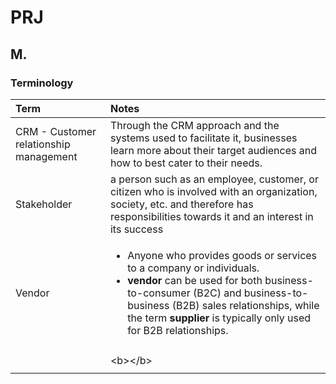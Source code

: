 # PRJ

## M.

### Terminology 

<table>
  <thead>
    <tr>
      <th style="text-align:left">Term</th>
      <th style="text-align:left">Notes</th>
    </tr>
  </thead>
  <tbody>
    <tr>
      <td style="text-align:left">CRM - Customer relationship management</td>
      <td style="text-align:left">Through the CRM approach and the systems used to facilitate it, businesses
        learn more about their target audiences and how to best cater to their
        needs.</td>
    </tr>
    <tr>
      <td style="text-align:left">Stakeholder</td>
      <td style="text-align:left">a person such as an employee, customer, or citizen who is involved with
        an organization, society, etc. and therefore has responsibilities towards
        it and an interest in its success</td>
    </tr>
    <tr>
      <td style="text-align:left">Vendor</td>
      <td style="text-align:left">
        <ul>
          <li>Anyone who provides goods or services to a company or individuals.</li>
          <li><b>vendor</b> can be used for both business-to-consumer (B2C) and business-to-business
            (B2B) sales relationships, while the term <b>supplier</b> is typically only
            used for B2B relationships.</li>
        </ul>
      </td>
    </tr>
    <tr>
      <td style="text-align:left"></td>
      <td style="text-align:left"></td>
    </tr>
    <tr>
      <td style="text-align:left"></td>
      <td style="text-align:left">&lt;b&gt;&lt;/b&gt;</td>
    </tr>
    <tr>
      <td style="text-align:left"></td>
      <td style="text-align:left"></td>
    </tr>
  </tbody>
</table>



